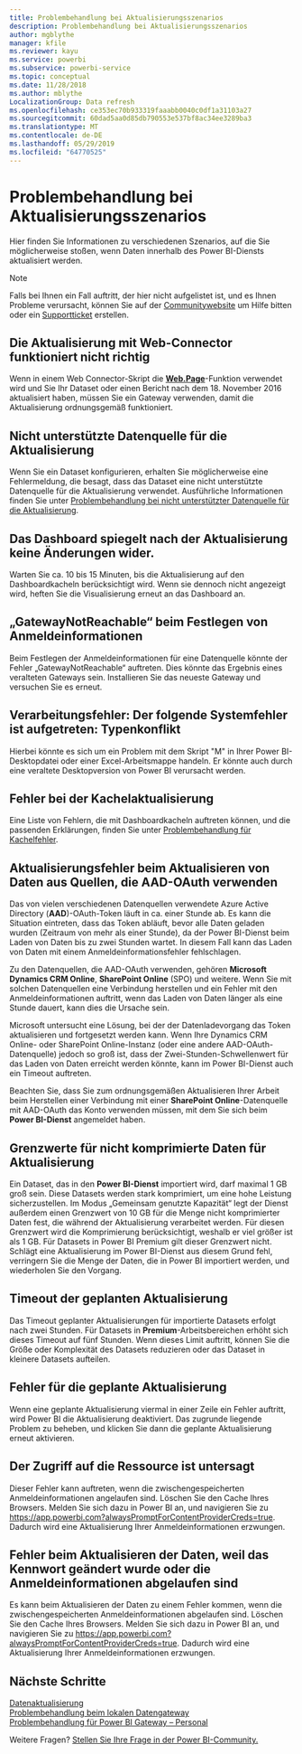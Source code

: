 ```yaml
---
title: Problembehandlung bei Aktualisierungsszenarios
description: Problembehandlung bei Aktualisierungsszenarios
author: mgblythe
manager: kfile
ms.reviewer: kayu
ms.service: powerbi
ms.subservice: powerbi-service
ms.topic: conceptual
ms.date: 11/28/2018
ms.author: mblythe
LocalizationGroup: Data refresh
ms.openlocfilehash: ce353ec70b933319faaabb0040c0df1a31103a27
ms.sourcegitcommit: 60dad5aa0d85db790553e537bf8ac34ee3289ba3
ms.translationtype: MT
ms.contentlocale: de-DE
ms.lasthandoff: 05/29/2019
ms.locfileid: "64770525"
---
```

# <a name="troubleshooting-refresh-scenarios"></a>Problembehandlung bei Aktualisierungsszenarios
Hier finden Sie Informationen zu verschiedenen Szenarios, auf die Sie möglicherweise stoßen, wenn Daten innerhalb des Power BI-Diensts aktualisiert werden.

> [!NOTE]
> Falls bei Ihnen ein Fall auftritt, der hier nicht aufgelistet ist, und es Ihnen Probleme verursacht, können Sie auf der [Communitywebsite](http://community.powerbi.com/) um Hilfe bitten oder ein [Supportticket](https://powerbi.microsoft.com/support/) erstellen.
> 
> 

## <a name="refresh-using-web-connector-doesnt-work-properly"></a>Die Aktualisierung mit Web-Connector funktioniert nicht richtig
Wenn in einem Web Connector-Skript die [**Web.Page**](https://msdn.microsoft.com/library/mt260924.aspx)-Funktion verwendet wird und Sie Ihr Dataset oder einen Bericht nach dem 18. November 2016 aktualisiert haben, müssen Sie ein Gateway verwenden, damit die Aktualisierung ordnungsgemäß funktioniert.

## <a name="unsupported-data-source-for-refresh"></a>Nicht unterstützte Datenquelle für die Aktualisierung
Wenn Sie ein Dataset konfigurieren, erhalten Sie möglicherweise eine Fehlermeldung, die besagt, dass das Dataset eine nicht unterstützte Datenquelle für die Aktualisierung verwendet. Ausführliche Informationen finden Sie unter [Problembehandlung bei nicht unterstützter Datenquelle für die Aktualisierung](service-admin-troubleshoot-unsupported-data-source-for-refresh.md).

## <a name="dashboard-doesnt-reflect-changes-after-refresh"></a>Das Dashboard spiegelt nach der Aktualisierung keine Änderungen wider.
Warten Sie ca. 10 bis 15 Minuten, bis die Aktualisierung auf den Dashboardkacheln berücksichtigt wird.  Wenn sie dennoch nicht angezeigt wird, heften Sie die Visualisierung erneut an das Dashboard an.

## <a name="gatewaynotreachable-when-setting-credentials"></a>„GatewayNotReachable“ beim Festlegen von Anmeldeinformationen
Beim Festlegen der Anmeldeinformationen für eine Datenquelle könnte der Fehler „GatewayNotReachable“ auftreten. Dies könnte das Ergebnis eines veralteten Gateways sein.  Installieren Sie das neueste Gateway und versuchen Sie es erneut.

## <a name="processing-error-the-following-system-error-occurred-type-mismatch"></a>Verarbeitungsfehler: Der folgende Systemfehler ist aufgetreten: Typenkonflikt
Hierbei könnte es sich um ein Problem mit dem Skript "M" in Ihrer Power BI-Desktopdatei oder einer Excel-Arbeitsmappe handeln.  Er könnte auch durch eine veraltete Desktopversion von Power BI verursacht werden.

## <a name="tile-refresh-errors"></a>Fehler bei der Kachelaktualisierung
Eine Liste von Fehlern, die mit Dashboardkacheln auftreten können, und die passenden Erklärungen, finden Sie unter [Problembehandlung für Kachelfehler](refresh-troubleshooting-tile-errors.md).

## <a name="refresh-fails-when-updating-data-from-sources-that-use-aad-oauth"></a>Aktualisierungsfehler beim Aktualisieren von Daten aus Quellen, die AAD-OAuth verwenden
Das von vielen verschiedenen Datenquellen verwendete Azure Active Directory (**AAD**)-OAuth-Token läuft in ca. einer Stunde ab. Es kann die Situation eintreten, dass das Token abläuft, bevor alle Daten geladen wurden (Zeitraum von mehr als einer Stunde), da der Power BI-Dienst beim Laden von Daten bis zu zwei Stunden wartet. In diesem Fall kann das Laden von Daten mit einem Anmeldeinformationsfehler fehlschlagen.

Zu den Datenquellen, die AAD-OAuth verwenden, gehören **Microsoft Dynamics CRM Online**, **SharePoint Online** (SPO) und weitere. Wenn Sie mit solchen Datenquellen eine Verbindung herstellen und ein Fehler mit den Anmeldeinformationen auftritt, wenn das Laden von Daten länger als eine Stunde dauert, kann dies die Ursache sein.

Microsoft untersucht eine Lösung, bei der der Datenladevorgang das Token aktualisieren und fortgesetzt werden kann. Wenn Ihre Dynamics CRM Online- oder SharePoint Online-Instanz (oder eine andere AAD-OAuth-Datenquelle) jedoch so groß ist, dass der Zwei-Stunden-Schwellenwert für das Laden von Daten erreicht werden könnte, kann im Power BI-Dienst auch ein Timeout auftreten.

Beachten Sie, dass Sie zum ordnungsgemäßen Aktualisieren Ihrer Arbeit beim Herstellen einer Verbindung mit einer **SharePoint Online**-Datenquelle mit AAD-OAuth das Konto verwenden müssen, mit dem Sie sich beim **Power BI-Dienst** angemeldet haben.

## <a name="uncompressed-data-limits-for-refresh"></a>Grenzwerte für nicht komprimierte Daten für Aktualisierung
Ein Dataset, das in den **Power BI-Dienst** importiert wird, darf maximal 1 GB groß sein. Diese Datasets werden stark komprimiert, um eine hohe Leistung sicherzustellen. Im Modus „Gemeinsam genutzte Kapazität“ legt der Dienst außerdem einen Grenzwert von 10 GB für die Menge nicht komprimierter Daten fest, die während der Aktualisierung verarbeitet werden. Für diesen Grenzwert wird die Komprimierung berücksichtigt, weshalb er viel größer ist als 1 GB. Für Datasets in Power BI Premium gilt dieser Grenzwert nicht. Schlägt eine Aktualisierung im Power BI-Dienst aus diesem Grund fehl, verringern Sie die Menge der Daten, die in Power BI importiert werden, und wiederholen Sie den Vorgang.

## <a name="scheduled-refresh-timeout"></a>Timeout der geplanten Aktualisierung
Das Timeout geplanter Aktualisierungen für importierte Datasets erfolgt nach zwei Stunden. Für Datasets in **Premium**-Arbeitsbereichen erhöht sich dieses Timeout auf fünf Stunden. Wenn dieses Limit auftritt, können Sie die Größe oder Komplexität des Datasets reduzieren oder das Dataset in kleinere Datasets aufteilen.

## <a name="scheduled-refresh-failures"></a>Fehler für die geplante Aktualisierung
Wenn eine geplante Aktualisierung viermal in einer Zeile ein Fehler auftritt, wird Power BI die Aktualisierung deaktiviert. Das zugrunde liegende Problem zu beheben, und klicken Sie dann die geplante Aktualisierung erneut aktivieren.

## <a name="access-to-the-resource-is-forbidden"></a>Der Zugriff auf die Ressource ist untersagt  
Dieser Fehler kann auftreten, wenn die zwischengespeicherten Anmeldeinformationen angelaufen sind. Löschen Sie den Cache Ihres Browsers. Melden Sie sich dazu in Power BI an, und navigieren Sie zu https://app.powerbi.com?alwaysPromptForContentProviderCreds=true. Dadurch wird eine Aktualisierung Ihrer Anmeldeinformationen erzwungen. 
    
    
## <a name="data-refresh-failure-because-of-password-change-or-expired-credentials"></a>Fehler beim Aktualisieren der Daten, weil das Kennwort geändert wurde oder die Anmeldeinformationen abgelaufen sind 
Es kann beim Aktualisieren der Daten zu einem Fehler kommen, wenn die zwischengespeicherten Anmeldeinformationen abgelaufen sind. Löschen Sie den Cache Ihres Browsers. Melden Sie sich dazu in Power BI an, und navigieren Sie zu https://app.powerbi.com?alwaysPromptForContentProviderCreds=true. Dadurch wird eine Aktualisierung Ihrer Anmeldeinformationen erzwungen.


## <a name="next-steps"></a>Nächste Schritte
[Datenaktualisierung](refresh-data.md)  
[Problembehandlung beim lokalen Datengateway](service-gateway-onprem-tshoot.md)  
[Problembehandlung für Power BI Gateway – Personal](service-admin-troubleshooting-power-bi-personal-gateway.md)  

Weitere Fragen? [Stellen Sie Ihre Frage in der Power BI-Community.](http://community.powerbi.com/)

